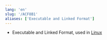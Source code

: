 ```yaml
---
lang: 'en'
slug: '/ACF8B1'
aliases: ['Executable and Linked Format']
---
```


- Executable and Linked Format, used in [Linux](./../.././docs/pages/Linux.md)

<head>
  <html lang="en-US"/>
</head>
